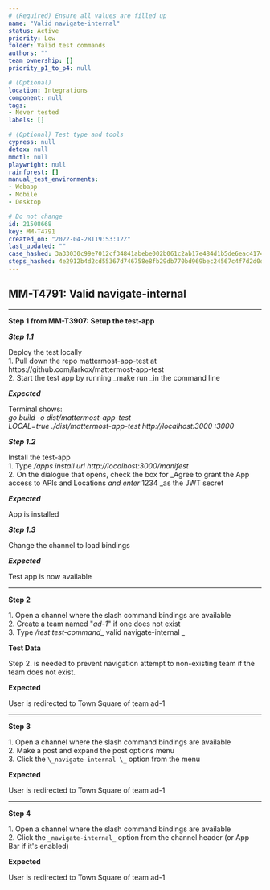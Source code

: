 ```yaml
---
# (Required) Ensure all values are filled up
name: "Valid navigate-internal"
status: Active
priority: Low
folder: Valid test commands
authors: ""
team_ownership: []
priority_p1_to_p4: null

# (Optional)
location: Integrations
component: null
tags: 
- Never tested
labels: []

# (Optional) Test type and tools
cypress: null
detox: null
mmctl: null
playwright: null
rainforest: []
manual_test_environments: 
- Webapp
- Mobile
- Desktop

# Do not change
id: 21508668
key: MM-T4791
created_on: "2022-04-28T19:53:12Z"
last_updated: ""
case_hashed: 3a33030c99e7012cf34841abebe002b061c2ab17e484d1b5de6eac417474cfc2bd403fbcb6effe2937ea9126557f3c2a
steps_hashed: 4e2912b4d2cd55367d746758e8fb29db770bd969bec24567c4f7d2d0da423d4f7402e2d107bdc5bce982147c3048254e
---
```


<!-- (Auto-generated) Based on frontmatter's "key" and "name" -->

## MM-T4791: Valid navigate-internal

---

**Step 1 from MM-T3907: Setup the test-app**

<!-- (Auto-generated) Note: Steps 1.1 to 1.3 should not be updated here. Instead, modify directly to the referenced MM-T3907 test case. -->

_**Step 1.1**_

Deploy the test locally\
1\. Pull down the repo mattermost-app-test at https\://github.com/larkox/mattermost-app-test\
2\. Start the test app by running \_make run \_in the command line

_**Expected**_

Terminal shows:\
_go build -o dist/mattermost-app-test\
LOCAL=true ./dist/mattermost-app-test http\://localhost:3000 :3000_

_**Step 1.2**_

Install the test-app\
1\. Type _/apps install url http\://localhost:3000/manifest_\
2\. On the dialogue that opens, check the box for \_Agree to grant the App access to APIs and Locations _and enter_ 1234 \_as the JWT secret

_**Expected**_

App is installed

_**Step 1.3**_

Change the channel to load bindings

_**Expected**_

Test app is now available

---

**Step 2**

1\. Open a channel where the slash command bindings are available\
2\. Create a team named "_ad-1_" if one does not exist\
3\. Type _/test test-command_\_ valid navigate-internal \_

**Test Data**

Step 2. is needed to prevent navigation attempt to non-existing team if the team does not exist.

**Expected**

User is redirected to Town Square of team ad-1

---

**Step 3**

1\. Open a channel where the slash command bindings are available\
2\. Make a post and expand the post options menu\
3\. Click the `\_navigate-internal \_` option from the menu

**Expected**

User is redirected to Town Square of team ad-1

---

**Step 4**

1\. Open a channel where the slash command bindings are available\
2\. Click the `_navigate-internal_` option from the channel header (or App Bar if it's enabled)

**Expected**

User is redirected to Town Square of team ad-1
